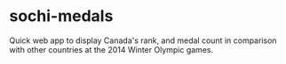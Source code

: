 sochi-medals
============

Quick web app to display Canada's rank, and medal count in comparison with other countries at the 2014 Winter Olympic games.
